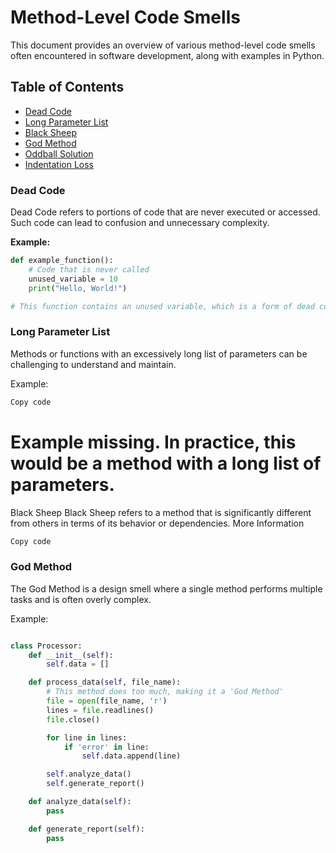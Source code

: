 # Method-Level Code Smells

This document provides an overview of various method-level code smells often encountered in software development, along with examples in Python.

## Table of Contents
- [Dead Code](#dead-code)
- [Long Parameter List](#long-parameter-list)
- [Black Sheep](#black-sheep)
- [God Method](#god-method)
- [Oddball Solution](#oddball-solution)
- [Indentation Loss](#indentation-loss)

### Dead Code
Dead Code refers to portions of code that are never executed or accessed. Such code can lead to confusion and unnecessary complexity.

**Example:**
```python
def example_function():
    # Code that is never called
    unused_variable = 10
    print("Hello, World!")

# This function contains an unused variable, which is a form of dead code.
```

### Long Parameter List
Methods or functions with an excessively long list of parameters can be challenging to understand and maintain.

Example:

```python
Copy code
```

# Example missing. In practice, this would be a method with a long list of parameters.
Black Sheep
Black Sheep refers to a method that is significantly different from others in terms of its behavior or dependencies. More Information

```python
Copy code
```

### God Method
The God Method is a design smell where a single method performs multiple tasks and is often overly complex.

Example:

```python

class Processor:
    def __init__(self):
        self.data = []

    def process_data(self, file_name):
        # This method does too much, making it a 'God Method'
        file = open(file_name, 'r')
        lines = file.readlines()
        file.close()

        for line in lines:
            if 'error' in line:
                self.data.append(line)

        self.analyze_data()
        self.generate_report()

    def analyze_data(self):
        pass

    def generate_report(self):
        pass

```
